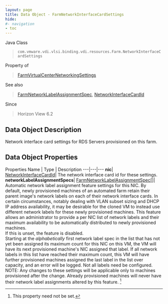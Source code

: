 ```yaml
---
layout: page
title: Data Object - FarmNetworkInterfaceCardSettings
hide:
#- navigation
- toc
---
```






Java Class
> `com.vmware.vdi.vlsi.binding.vdi.resources.Farm.NetworkInterfaceCardSettings`

Property of
> [FarmVirtualCenterNetworkingSettings](vdi.resources.Farm.VirtualCenterNetworkingSettings.md#field_detail)

See also
> [FarmNetworkLabelAssignmentSpec](vdi.resources.Farm.NetworkLabelAssignmentSpec.md), [NetworkInterfaceCardId](vdi.entity.NetworkInterfaceCardId.md)

Since
> Horizon View 6.2


## Data Object Description

Network interface card settings for RDS Servers provisioned on this farm.

## Data Object Properties
Properties
Name |  Type |  Description
---|---|---
**nic**| [NetworkInterfaceCardId](vdi.entity.NetworkInterfaceCardId.md)|  The network interface card id for these settings.
**networkLabelAssignmentSpecs**| [FarmNetworkLabelAssignmentSpec[]](vdi.resources.Farm.NetworkLabelAssignmentSpec.md)|  Automatic network label assignment feature settings for this NIC. By default, newly provisioned machines of an automated farm retain their parent image's network labels on each of their network interface cards. In certain circumstances, notably dealing with VLAN subset sizing and DHCP IP address availability, it may be desirable for the cloned VM to instead use different network labels for these newly provisioned machines. This feature allows an administrator to provide a per NIC list of network labels and their maximum availability to be automatically distributed to newly provisioned machines. <br>If this is unset, the feature is disabled. <br>Starting at the _alphabetically_ first network label spec in the list that has not yet been assigned its maximum count for this NIC on this VM, the VM will have its next provisioned machine's NIC assigned that label. If all network labels in this list have reached their maximum count, this VM will have further provisioned machines assigned the last label in the list over capacity, and an error will be logged. Not all labels need be configured. <br>NOTE: Any changes to these settings will be applicable only to machines provisioned after the change. Already provisioned machines will never have their network label assignments altered by this feature. [^1]


 


[^1]: This property need not be set.